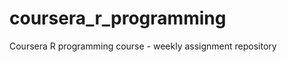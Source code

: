 coursera_r_programming
======================

Coursera R programming course - weekly assignment repository
